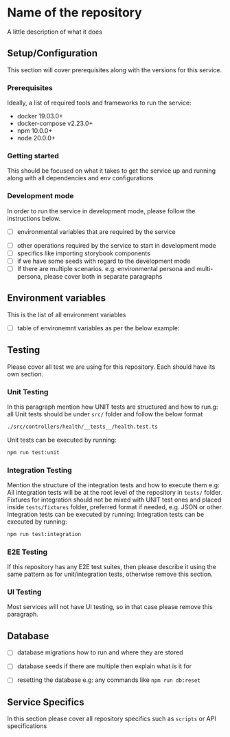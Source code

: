 # Name of the repository
A little description of what it does 



## Setup/Configuration
This section will cover prerequisites along with the versions for this service.
<!-- a little summary of the bellow and or any specifics/unique -->

### Prerequisites
Ideally, a list of required tools and frameworks to run the service:
- docker 19.03.0+
- docker-compose v2.23.0+
- npm 10.0.0+
- node 20.0.0+
<!-- please make sure that tools and framework versions are defined along with links to the installation -->

### Getting started
This should be focused on what it takes to get the service up and running along with all dependencies and env configurations
<!-- 
- First, ensure you're running the correct version of npm, then install dependencies using:
```sh
npm install
```

- Bringing up dependency services. Most of the times we would use docker e.g: 
```sh
docker compose up -d
```

- Database migrations if needed for the service e.g:
```sh
# run database migrations
npm run db:migrate
# followed by dabatase seeding
npm run db:seed
```

- Any other required operations for the service to function e.g: process flows
```sh
# installs process flows
npm run flows 

# builds ts and tsoa
npm run build
```

- In some cases we would need to run some scripts to be able to run service so please cover that as well e.g:`
```sh
# this script imports DIDs from local .env file
./scripts/import.sh
```
-->


### Development mode
In order to run the service in development mode, please follow the instructions below.
<!-- cover in detail what it takes to run this service locally including environment configuration -->
- [ ] environmental variables that are required by the service
<!-- For example: create .env file and explain what variables are needed and where to retrieve the values, it can be a person or a tool
Make sure that .env file contains the below variables:
EXTERNAL_API_KEY=some-api-key
LOCAL_USER=username
-->
- [ ] other operations required by the service to start in development mode
- [ ] specifics like importing storybook components
- [ ] if we have some seeds with regard to the development mode
- [ ] If there are multiple scenarios. e.g. environmental persona and multi-persona, please cover both in separate paragraphs

## Environment variables
This is the list of all environment variables
<!-- A short description of environment variables, if there are any unique cases please cover and mention where to retrieve the values -->
- [ ] table of environemnt variables as per the below example:
<!-- 
| variable              | required |      default      | description                                                                          |
| :-------------------- | :------: | :---------------: | :----------------------------------------------------------------------------------- |
| EXTERNAL_API_KEY      |    Y     |         -         |  An API key of external service                                                      |
| LOG_LEVEL             |    N     |      `info`       | Logging level. Valid values are [`trace`, `debug`, `info`, `warn`, `error`, `fatal`] |
| PORT                  |    N     |       `80`        | Port on which the service will listen                                                |
| API_DOCS_FILE_PATH    |    N     | `./api-docs.json` | Location of the api-docs file on the filesystem                                      |
| API_PUBLIC_URL_PREFIX |    N     |        ``         | Public prefix to prepend for accessing api-docs                                      |
--> 

## Testing
Please cover all test we are using for this repository. Each should have its own section.
<!-- tooling that we use and types of test we do e.g: cypress, e2e, mocha, jest and etc -->
<!-- usage in CI/CD e.g. github checks -->
<!-- fixtures and where they are stored and in what format e.g. JSON, .ts, .js, etc -->
<!-- helpers and mock services, how they structured -->

<!-- if service does not use any of the below tests, please remove this paragraph -->

### Unit Testing
In this paragraph mention how UNIT tests are structured and how to run.g: all Unit tests should be under `src/` folder and follow the below format
```sh
./src/controllers/health/__tests__/health.test.ts
``` 
Unit tests can be executed by running:
```sh
npm run test:unit
```

### Integration Testing
Mention the structure of the integration tests and how to execute them e.g: All integration tests will be at the root level of the repository in `tests/` folder. Fixtures for integration should not be mixed with UNIT test ones and placed inside `tests/fixtures` folder, preferred format if needed, e.g. JSON or other. Integration tests can be executed by running:
Integration tests can be executed by running:
```sh
npm run test:integration
```

### E2E Testing
 If this repository has any E2E test suites, then please describe it using the same pattern as for unit/integration tests, otherwise remove this section.

### UI Testing
Most services will not have UI testing, so in that case please remove this paragraph.
<!-- please find an example of cypress UI testing below -->
<!-- Configuration e.g. Cypress:
#### configuration `/cypress.config.js`
```js
  e2e: {
    supportFile: false,
    specPattern: 'cypress/ui/*.spec.js',
    baseUrl: 'http://localhost:3000',
  },
  component: {
    devServer: {
      framework: 'react',
      bundler: 'webpack',
    },
  },
```
execution of UI test suites:
```sh
# running using cypress control panel
npx cypress open-ct

# running in the background
npx cypress run
```
-->

## Database
<!-- If there is no database, then please remove this section, otherwise please cover the below bullet points: -->
<!-- In most cases we would use knex/PSQL -->
- [ ] database migrations how to run and where they are stored
<!-- Seeding is a fairly new practise so not every service will have it, but if it does mentioned where seeds are located and what they are for e.g. populating query table -->
- [ ] database seeds if there are multiple then explain what is it for
<!-- If we have methods for resetting the database, please cover them, it can also be a script -->
- [ ] resetting the database e.g: any commands like `npm run db:reset`

## Service Specifics
In this section please cover all repository specifics such as `scripts` or API specifications
<!-- 
### Scripts
If service uses scripts please cover in a detail here.
In order to form connection you would need to import DIDs that are saved in .env local file (should be mentioned in the previous paragraph). 
#### ./scripts/<name>.sh 

- [ ] A short description about each
- [ ] Provide some examples
- [ ] Does it take any arguments

### API specification
If service exposes some endpoints please cover them in a bit more detail here.
<!-- ### GET /members - The address parameter identifies the user running this process, and the alias representing a more friendly name version of this. The default value of the latter is null, and is optionally set.
```sh
[
  {
    "address": "5GrwvaEF5zXb26Fz9rcQpDWS57CtERHpNehXCPcNoHGKutQY",
    "alias": "ALICE"
  }
]
```

#### PUT /members/:address - The address parameter identifies the user running this process, and the alias representing a more friendly name version of this. The default value of the latter is null, and is optionally set.
```sh
{
  "address": "5GrwvaEF5zXb26Fz9rcQpDWS57CtERHpNehXCPcNoHGKutQY",
  "alias": "ALICE_UPDATED"
}
```
otherwise remove this section.

if it uses TSOA/Swagger, then explain how to access it and mention that it's a swagger interface with the URL e.g: 
Once running, the API is available at http://localhost:3000/api/docs
-->

